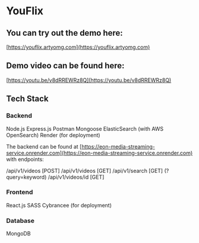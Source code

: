 # YouFlix

## You can try out the demo here:

[https://youflix.artyomg.com](https://youflix.artyomg.com)

## Demo video can be found here:

[https://youtu.be/v8dRREWRz8Q](https://youtu.be/v8dRREWRz8Q)


## Tech Stack

### Backend

Node.js
Express.js
Postman
Mongoose
ElasticSearch (with AWS OpenSearch)
Render (for deployment)

The backend can be found at [https://eon-media-streaming-service.onrender.com](https://eon-media-streaming-service.onrender.com) with endpoints:

/api/v1/videos [POST]
/api/v1/videos [GET]
/api/v1/search [GET] (?query=keyword)
/api/v1/videos/id [GET]

### Frontend

React.js
SASS
Cybrancee (for deployment)

### Database

MongoDB


